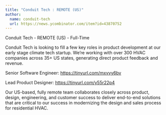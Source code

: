 ```yaml
---
title: "Conduit Tech : REMOTE (US)"
author:
  name: conduit-tech
  url: https://news.ycombinator.com/item?id=43870752
---
```

Conduit Tech - REMOTE (US) - Full-Time

Conduit Tech is looking to fill a few key roles in product development at our early stage climate tech startup. We’re working with over 300 HVAC companies across 35+ US states, generating direct product feedback and revenue.

Senior Software Engineer: <a href="https:&#x2F;&#x2F;tinyurl.com&#x2F;mxvvy6bv" rel="nofollow">https:&#x2F;&#x2F;tinyurl.com&#x2F;mxvvy6bv</a>

Lead Product Designer: <a href="https:&#x2F;&#x2F;tinyurl.com&#x2F;y55r22p4" rel="nofollow">https:&#x2F;&#x2F;tinyurl.com&#x2F;y55r22p4</a>

Our US-based, fully remote team collaborates closely across product, design, engineering, and customer success to deliver end-to-end solutions that are critical to our success in modernizing the design and sales process for residential HVAC.
<JobApplication />
